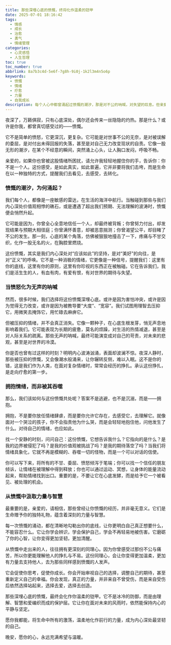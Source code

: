 ```yaml
---
title: 那些深埋心底的愤慨，终将化作温柔的铠甲
date: 2025-07-01 18:16:42
tags:
  - 情感
  - 成长
  - 治愈
  - 勇气
  - 情绪管理
categories:
  - 心灵感悟
  - 人生哲理
toc: true
toc_number: true
abbrlink: 8a7b3c4d-5e6f-7g8h-9i0j-1k2l3m4n5o6p
keywords:
  - 愤慨
  - 情绪
  - 疗愈
  - 力量
  - 自我成长
description: 每个人心中都曾涌起过愤慨的潮汐，那是对不公的呐喊，对失望的叹息。但亲爱的，请相信，这些深埋心底的激荡，并非要将我们吞噬，而是生命在以另一种方式提醒我们，去看见、去感受、去转化。这篇文章，想与你一同探索，如何将那些灼热的愤慨，温柔地化作我们前行的铠甲，成为内心深处最坚韧的力量。
---
```


夜深了，万籁俱寂，只有心底深处，偶尔还会传来一丝隐隐的灼热。那是什么？或许是你我，都曾真切感受过的——愤慨。

它不是简单的愤怒，它更深沉，更复杂。它可能是对世事不公的无奈，是对被误解的委屈，是对付出未得回报的失落，甚至是对自己无力改变现状的自责。它像一股无形的潮汐，在某个不经意的瞬间，突然涌上心头，让人胸口发闷，呼吸不畅。

亲爱的，如果你也曾被这股情绪所困扰，请允许我轻轻地握住你的手，告诉你：你不是一个人。这份感受，是如此真实，如此普遍，它并非要将我们击垮，而是生命在以一种独特的方式，提醒我们去看见，去感受，去转化。

### 愤慨的潮汐，为何涌起？

我们每个人，都像是一座敏感的雷达，在生活的海洋中航行。当触碰到那些与我们内心深处价值观相悖的礁石，或是遭遇了超出我们预期、无法理解的波涛时，愤慨便会悄然升起。

它可能是因为，你曾全心全意地信任一个人，却最终被背叛；你曾努力付出，却发现结果与预期大相径庭；你曾满怀善意，却被恶意揣测；你曾渴望公平，却目睹了不公的发生。那一刻，心底的某个角落，仿佛被狠狠地撞击了一下，疼痛与不甘交织，化作一股无名的火，在胸腔里燃烧。

这份愤慨，其实是我们内心深处对“应该如此”的坚持，是对“美好”的向往，是对“正义”的呼唤。它不是一种消极的情绪，它更像是一种信号，提醒我们：这里有你的底线，这里有你的原则，这里有你珍视的东西正在被触碰。它在告诉我们，我们是活生生的人，有血有肉，有爱有恨，有对世界的期待与失望。

### 当愤怒化为无声的呐喊

然而，很多时候，我们选择将这份愤慨深埋心底。或许是因为害怕冲突，或许是因为觉得无力改变，或许是因为被教导要“大度”、“宽容”。我们试图用理智去压抑它，用微笑去掩饰它，用忙碌去麻痹它。

但被压抑的情绪，并不会真正消失。它像一颗种子，在心底生根发芽，悄无声息地影响着我们。它可能表现为长期的疲惫，莫名的烦躁，对生活的热情减退，甚至是对人际关系的疏离。那些无声的呐喊，最终可能演变成对自己的苛责，对未来的悲观，甚至是对世界的冷漠。

你是否也曾有过这样的时刻？明明内心波涛汹涌，表面却波澜不惊。夜深人静时，那些被压抑的愤慨，又会像潮水般涌来，让你辗转反侧，难以入眠。这不是你的错，这是我们作为人类，在面对复杂情绪时，常常会经历的挣扎。承认这份挣扎，是走向疗愈的第一步。

### 拥抱情绪，而非被其吞噬

那么，我们该如何与这份愤慨共处呢？答案不是逃避，也不是沉溺，而是——拥抱。

拥抱，不是要你放任情绪肆虐，而是要你允许它存在，去感受它，去理解它。就像面对一个哭泣的孩子，你不会指责他为什么哭，而是会轻轻地抱住他，问他发生了什么。对待自己的情绪，也应如此。

找一个安静的时刻，问问自己：这份愤慨，它想告诉我什么？它指向的是什么？是我的边界被侵犯了吗？是我的价值观被挑战了吗？是我的期待落空了吗？当我们将情绪具象化，它就不再是模糊的、吞噬一切的怪物，而是一个可以对话的信使。

你可以写下来，将所有的不甘、委屈、愤怒倾泻于笔端；你可以找一个信任的朋友倾诉，让情绪在被理解中得到释放；你也可以通过运动、冥想，让身体的能量流动起来，帮助情绪找到出口。重要的是，不要让它在心底发酵，而是给予它一个被看见、被处理的机会。

### 从愤慨中汲取力量与智慧

最重要的是，亲爱的，请相信，那些曾经让你愤慨的经历，并非毫无意义。它们是生命赠予你的独特礼物，蕴含着深刻的力量与智慧。

每一次愤慨的涌动，都在清晰地勾勒出你的底线，让你更明白自己真正想要什么，不能容忍什么。它让你学会辨识，学会保护自己，学会不再轻易地被伤害。它磨砺了你的心智，让你变得更加坚韧，更加清醒。

从愤慨中走出来的人，往往拥有更深刻的同理心。因为你曾感受过那份不公与痛苦，所以你更能理解他人的挣扎与不易。这份同理心，会让你变得更加温柔，更加有力量去支持他人，去为那些同样感到愤慨的人发声。

它会促使你思考，促使你成长。你会开始审视自己的选择，调整自己的期待，甚至重新定义自己的幸福。你会发现，真正的力量，并非来自不曾受伤，而是来自受伤后依然选择站起来，选择去爱，选择去创造。

那些深埋心底的愤慨，最终会化作你温柔的铠甲。它不是冰冷的防御，而是由理解、智慧和爱编织而成的保护层。它让你在面对未来的风雨时，依然能保持内心的平静与坚定。

愿你我都能，将生命中所有的激荡，温柔地化作前行的力量，成为内心深处最坚韧的自己。

晚安，愿你的心，永远充满希望与温暖。